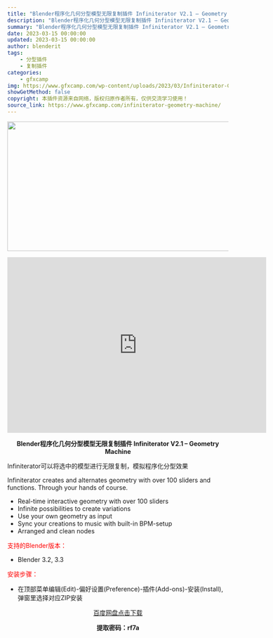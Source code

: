 ```yaml
---
title: "Blender程序化几何分型模型无限复制插件 Infiniterator V2.1 – Geometry Machine"
description: "Blender程序化几何分型模型无限复制插件 Infiniterator V2.1 – Geometry Machine Infiniterator可以将选中的模型进行无限复制，模拟程序化..."
summary: "Blender程序化几何分型模型无限复制插件 Infiniterator V2.1 – Geometry Machine Infiniterator可以将选中的模型进行无限复制，模拟程序化..."
date: 2023-03-15 00:00:00
updated: 2023-03-15 00:00:00
author: blenderit
tags: 
    - 分型插件
    - 复制插件
categories:
    - gfxcamp
img: https://www.gfxcamp.com/wp-content/uploads/2023/03/Infiniterator-Geometry-Machine.jpg
showGetMethod: false
copyright: 本插件资源来自网络，版权归原作者所有，仅供交流学习使用！
source_link: https://www.gfxcamp.com/infiniterator-geometry-machine/
---
```

<div><p><img decoding="async" class="aligncenter size-full wp-image-110663" src="https://www.gfxcamp.com/wp-content/uploads/2023/03/Infiniterator-Geometry-Machine.jpg" data-src="https://www.gfxcamp.com/wp-content/uploads/2023/03/Infiniterator-Geometry-Machine.jpg" alt="" width="590" height="295" data-srcset="https://www.gfxcamp.com/wp-content/uploads/2023/03/Infiniterator-Geometry-Machine.jpg 590w, https://www.gfxcamp.com/wp-content/uploads/2023/03/Infiniterator-Geometry-Machine-150x75.jpg 150w" data-sizes="(max-width: 590px) 100vw, 590px"></p><p style="text-align: center;"><iframe loading="lazy" src="https://player.youku.com/embed/XNTk1MDUwNTIwMA==" width="590" height="400" frameborder="0" allowfullscreen="allowfullscreen" data-mce-fragment="1"></iframe></p><p style="text-align: center;"><strong>Blender程序化几何分型模型无限复制插件 Infiniterator V2.1 – Geometry Machine</strong></p><p>Infiniterator可以将选中的模型进行无限复制，模拟程序化分型效果</p><p>Infiniterator creates and alternates geometry with over 100 sliders and functions. Through your hands of course.</p><ul>
<li>Real-time interactive geometry with over 100 sliders</li>
<li>Infinite possibilities to create variations</li>
<li>Use your own geometry as input</li>
<li>Sync your creations to music with built-in BPM-setup</li>
<li>Arranged and clean nodes</li>
</ul><p style="text-align: left;"><span style="color: #ff0000;">支持的Blender版本：</span></p><ul>
<li style="text-align: left;">Blender 3.2, 3.3</li>
</ul><p style="text-align: left;"><span style="color: #ff0000;">安装步骤：</span></p><ul>
<li>在顶部菜单编辑(Edit)-偏好设置(Preference)-插件(Add-ons)-安装(Install),弹窗里选择对应ZIP安装</li>
</ul><p style="text-align: center;"><a class="maxbutton-3 maxbutton maxbutton-baidu" target="_blank" rel="noopener" href="https://pan.baidu.com/s/1zJOMh0a2KTFVcMTB1QCDmw?pwd=rf7a"><span class="mb-text">百度网盘点击下载</span></a></p><p style="text-align: center;"><strong>提取密码：rf7a</strong></p></div>